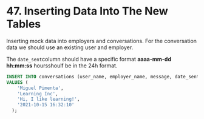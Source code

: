 # 47. Inserting Data Into The New Tables

Inserting mock data into employers and conversations. For the conversation data we should use an existing user and employer.

The `date_sent`column should have a specific format **aaaa-mm-dd hh:mm:ss** hoursshoulf be in the 24h format.

```sql
INSERT INTO conversations (user_name, employer_name, message, date_sent)
VALUES (
    'Miguel Pimenta',
    'Learning Inc',
    'Hi, I like learning!',
    '2021-10-15 16:32:10'
  );
```
